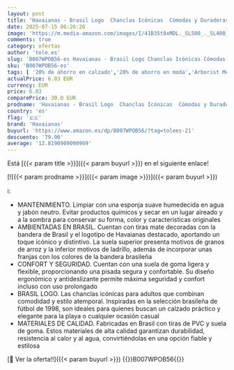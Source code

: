 ```yaml
---
layout: post
title: 'Havaianas - Brasil Logo  Chanclas Icónicas  Cómodas y Duraderas  Tiras con Bandera de Brasil y Suela Antideslizante con Franjas de Colores  Adultos Unisex'
date: 2025-07-15 06:26:20
image: 'https://m.media-amazon.com/images/I/41B35t8xMDL._SL500_._SL400_.jpg'
comments: true
category: ofertas
author: 'tole.es'
slug: 'B007WPOB56-es Havaianas - Brasil Logo Chanclas Icónicas Cómodas y...'
sku: 'B007WPOB56-es'
tags: [ '20% de ahorro en calzado','20% de ahorro en moda','Arborist Merchandising Root','Básicos de Moda','Días de primavera, hasta -50%','Havaianas','Ideas para regalos en Moda y Accesorios','Moda','Moda Hombre','Prime Student -10% adicional en una selección de Moda','Sandalias de dedo para hombre','Self Service','Special Features Stores','Vuelta al cole para niña','Vuelta al cole para niño','Zapatos para hombre','Zapatos: -10% adicional en una selección de Moda','c8538d25-3af9-48d3-aeff-5f3ce5572a36_0','c8538d25-3af9-48d3-aeff-5f3ce5572a36_2901','c8538d25-3af9-48d3-aeff-5f3ce5572a36_4801','c8538d25-3af9-48d3-aeff-5f3ce5572a36_4901','c8538d25-3af9-48d3-aeff-5f3ce5572a36_5401','c8538d25-3af9-48d3-aeff-5f3ce5572a36_6001','c8538d25-3af9-48d3-aeff-5f3ce5572a36_6501','c8538d25-3af9-48d3-aeff-5f3ce5572a36_8301','c8538d25-3af9-48d3-aeff-5f3ce5572a36_9001','chanclas','havaianas','🇪🇸', ]
actualPrice: 6.03 EUR
currency: EUR
price: 6.03
comparePrice: 30.0 EUR
prodname: 'Havaianas - Brasil Logo  Chanclas Icónicas  Cómodas y Duraderas  Tiras con Bandera de Brasil y Suela Antideslizante con Franjas de Colores  Adultos Unisex'
country: 'es'
flag: '🇪🇸'
brand: 'Havaianas'
buyurl: 'https://www.amazon.es/dp/B007WPOB56/?tag=tolees-21'
descuento: '79.90'
average: '12.8190909090909'
---
```


Está [{{< param title >}}]({{< param buyurl >}}) en el siguiente enlace!

[![{{< param prodname >}}]({{< param image >}})]({{< param buyurl >}})

ℹ️:

- MANTENIMIENTO. Limpiar con una esponja suave humedecida en agua y jabón neutro. Evitar productos químicos y secar en un lugar aireado y a la sombra para conservar su forma, color y características originales
- AMBIENTADAS EN BRASIL. Cuentan con tiras mate decoradas con la bandera de Brasil y el logotipo de Havaianas destacado, aportando un toque icónico y distintivo. La suela superior presenta motivos de granos de arroz y la inferior motivos de ladrillo, además de incorporar unas franjas con los colores de la bandera brasileña
- CONFORT Y SEGURIDAD. Cuentan con una suela de goma ligera y flexible, proporcionando una pisada segura y confortable. Su diseño ergonómico y antideslizante permite máxima seguridad y confort incluso con uso prolongado
- BRASIL LOGO. Las chanclas icónicas para adultos que combinan comodidad y estilo atemporal. Inspiradas en la selección brasileña de fútbol de 1998, son ideales para quienes buscan un calzado práctico y elegante para la playa o cualquier ocasión casual
- MATERIALES DE CALIDAD. Fabricadas en Brasil con tiras de PVC y suela de goma. Estos materiales de alta calidad garantizan durabilidad, resistencia al calor y al agua, convirtiéndolas en una opción fiable y estilosa

[🛒 Ver la oferta!!]({{< param buyurl >}})
{{<world>}}B007WPOB56{{</world>}}
